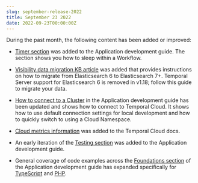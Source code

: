 ```yaml
---
slug: september-release-2022
title: September 23 2022
date: 2022-09-23T00:00:00Z
---
```


During the past month, the following content has been added or improved:

- [Timer section](/application-development/features/#timers) was added to the Application development guide.
  The section shows you how to sleep within a Workflow.

- [Visibility data migration KB article](/kb/migrate-visibility-data-from-es6) was added that provides instructions on how to migrate from Elasticsearch 6 to Elasticsearch 7+.
  Temporal Server support for Elasticsearch 6 is removed in v1.18; follow this guide to migrate your data.

- [How to connect to a Cluster](/application-development/foundations/#connect-to-a-cluster) in the Application development guide has been updated and shows how to connect to Temporal Cloud.
  It shows how to use default connection settings for local development and how to quickly switch to using a Cloud Namespace.

- [Cloud metrics information](/cloud/how-to-monitor-temporal-cloud-metrics) was added to the Temporal Cloud docs.

- An early iteration of the [Testing section](/application-development/testing) was added to the Application development guide.

- General coverage of code examples across the [Foundations section](/application-development/foundations) of the Application development guide has expanded specifically for [TypeScript](/application-development/foundations?lang=typescript) and [PHP](/application-development/foundations?lang=php).
